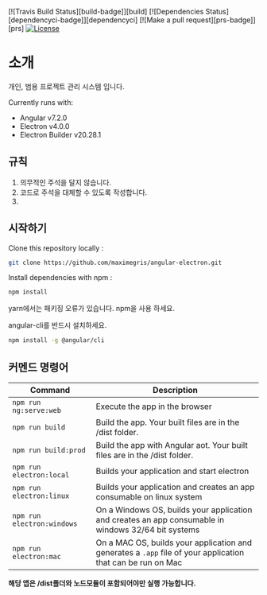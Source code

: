 [![Travis Build Status][build-badge]][build]
[![Dependencies Status][dependencyci-badge]][dependencyci]
[![Make a pull request][prs-badge]][prs]
[![License](http://img.shields.io/badge/Licence-MIT-brightgreen.svg)](LICENSE.md)

# 소개

개인, 범용 프로젝트 관리 시스템 입니다.

Currently runs with:

- Angular v7.2.0
- Electron v4.0.0
- Electron Builder v20.28.1

## 규칙
1. 의무적인 주석을 달지 않습니다.
2. 코드로 주석을 대체할 수 있도록 작성합니다.
3. 

## 시작하기

Clone this repository locally :

``` bash
git clone https://github.com/maximegris/angular-electron.git
```

Install dependencies with npm :

``` bash
npm install
```

yarn에서는 패키징 오류가 있습니다. npm을 사용 하세요.


angular-cli를 반드시 설치하세요.

``` bash
npm install -g @angular/cli
```

## 커멘드 명령어

|Command|Description|
|--|--|
|`npm run ng:serve:web`| Execute the app in the browser |
|`npm run build`| Build the app. Your built files are in the /dist folder. |
|`npm run build:prod`| Build the app with Angular aot. Your built files are in the /dist folder. |
|`npm run electron:local`| Builds your application and start electron
|`npm run electron:linux`| Builds your application and creates an app consumable on linux system |
|`npm run electron:windows`| On a Windows OS, builds your application and creates an app consumable in windows 32/64 bit systems |
|`npm run electron:mac`|  On a MAC OS, builds your application and generates a `.app` file of your application that can be run on Mac |

**해당 앱은 /dist폴더와 노드모듈이 포함되어야만 실행 가능합니다.**

